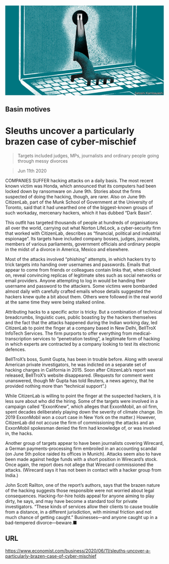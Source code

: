 ![](./images/20200613_WBD002_0.jpg)

## Basin motives

# Sleuths uncover a particularly brazen case of cyber-mischief

> Targets included judges, MPs, journalists and ordinary people going through messy divorces

> Jun 11th 2020

COMPANIES SUFFER hacking attacks on a daily basis. The most recent known victim was Honda, which announced that its computers had been locked down by ransomware on June 9th. Stories about the firms suspected of doing the hacking, though, are rarer. Also on June 9th CitizenLab, part of the Munk School of Government at the University of Toronto, said that it had unearthed one of the biggest-known groups of such workaday, mercenary hackers, which it has dubbed “Dark Basin”.

This outfit has targeted thousands of people at hundreds of organisations all over the world, carrying out what Norton LifeLock, a cyber-security firm that worked with CitizenLab, describes as “financial, political and industrial espionage”. Its targets have included company bosses, judges, journalists, members of various parliaments, government officials and ordinary people in the midst of a divorce in America, Mexico and elsewhere.

Most of the attacks involved “phishing” attempts, in which hackers try to trick targets into handing over usernames and passwords. Emails that appear to come from friends or colleagues contain links that, when clicked on, reveal convincing replicas of legitimate sites such as social networks or email providers. Anyone attempting to log in would be handing their username and password to the attackers. Some victims were bombarded almost daily with carefully crafted emails whose details suggested the hackers knew quite a bit about them. Others were followed in the real world at the same time they were being stalked online.

Attributing hacks to a specific actor is tricky. But a combination of technical breadcrumbs, linguistic cues, public boasting by the hackers themselves and the fact that the attacks happened during the Indian working day, led CitizenLab to point the finger at a company based in New Delhi, BellTroX InfoTech Services. The firm purports to offer everything from medical-transcription services to “penetration testing”, a legitimate form of hacking in which experts are contracted by a company looking to test its electronic defences.

BellTroX’s boss, Sumit Gupta, has been in trouble before. Along with several American private investigators, he was indicted on a separate set of hacking charges in California in 2015. Soon after CitizenLab’s report was released, BellTroX’s website disappeared. (Requests for comment went unanswered, though Mr Gupta has told Reuters, a news agency, that he provided nothing more than “technical support”.)

While CitizenLab is willing to point the finger at the suspected hackers, it is less sure about who did the hiring. Some of the targets were involved in a campaign called “ExxonKnew”, which alleges that ExxonMobil, an oil firm, spent decades deliberately playing down the severity of climate change. (In 2019 ExxonMobil won a court case in New York on the matter.) However, CitizenLab did not accuse the firm of commissioning the attacks and an ExxonMobil spokesman denied the firm had knowledge of, or was involved in, the hacks.

Another group of targets appear to have been journalists covering Wirecard, a German payments-processing firm embroiled in an accounting scandal (on June 5th police raided its offices in Munich). Attacks seem also to have been made against hedge funds with a short position in Wirecard’s stock. Once again, the report does not allege that Wirecard commissioned the attacks. (Wirecard says it has not been in contact with a hacker group from India.)

John Scott Railton, one of the report’s authors, says that the brazen nature of the hacking suggests those responsible were not worried about legal consequences. Hacking-for-hire holds appeal for anyone aiming to play dirty, he says, and may have become a standard tool for private investigators. “These kinds of services allow their clients to cause trouble from a distance, in a different jurisdiction, with minimal friction and not much chance of getting caught.” Businesses—and anyone caught up in a bad-tempered divorce—beware.■

## URL

https://www.economist.com/business/2020/06/11/sleuths-uncover-a-particularly-brazen-case-of-cyber-mischief
